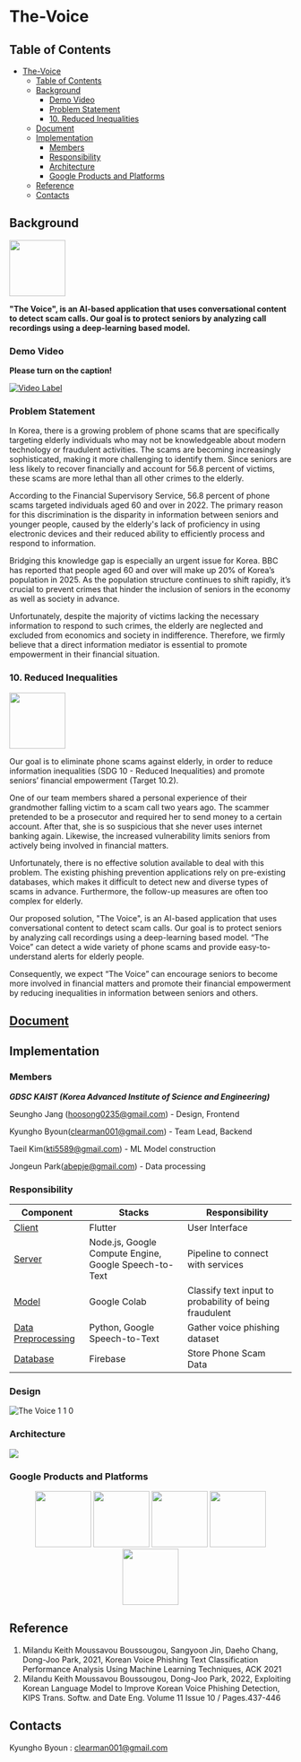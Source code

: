 # The-Voice

## Table of Contents

-   [The-Voice](#the-voice)
    -   [Table of Contents](#table-of-contents)
    -   [Background](#background)
        -   [Demo Video](#demo-video)
        -   [Problem Statement](#problem-statement)
        -   [10. Reduced Inequalities](#10---reduced-inequalities)
    -   [Document](#document)
    -   [Implementation](#implementation)
        -   [Members](#members)
        -   [Responsibility](#responsibility)
        -   [Architecture](#architecture)
        -   [Google Products and Platforms](#google-products-and-platforms)
    -   [Reference](#reference)
    -   [Contacts](#contacts)

## Background

<img src="https://user-images.githubusercontent.com/60650372/230013718-8def5c1c-1ec2-4806-aa74-b2884b9e161b.png" height="100px" width="100px">

**"The Voice", is an AI-based application that uses conversational content to detect scam calls. Our goal is to protect seniors by analyzing call recordings using a deep-learning based model.**

### Demo Video

**Please turn on the caption!**

[![Video Label](https://img.youtube.com/vi/gxOZfgLVO70/0.jpg)](https://youtu.be/gxOZfgLVO70)

### Problem Statement

In Korea, there is a growing problem of phone scams that are specifically targeting elderly individuals who may not be knowledgeable about modern technology or fraudulent activities. The scams are becoming increasingly sophisticated, making it more challenging to identify them. Since seniors are less likely to recover financially and account for 56.8 percent of victims, these scams are more lethal than all other crimes to the elderly.

According to the Financial Supervisory Service, 56.8 percent of phone scams targeted individuals aged 60 and over in 2022. The primary reason for this discrimination is the disparity in information between seniors and younger people, caused by the elderly's lack of proficiency in using electronic devices and their reduced ability to efficiently process and respond to information.

Bridging this knowledge gap is especially an urgent issue for Korea. BBC has reported that people aged 60 and over will make up 20% of Korea’s population in 2025. As the population structure continues to shift rapidly, it’s crucial to prevent crimes that hinder the inclusion of seniors in the economy as well as society in advance.

Unfortunately, despite the majority of victims lacking the necessary information to respond to such crimes, the elderly are neglected and excluded from economics and society in indifference. Therefore, we firmly believe that a direct information mediator is essential to promote empowerment in their financial situation.

### 10. Reduced Inequalities

<img src="https://user-images.githubusercontent.com/60650372/230013727-0c381cb7-9cb0-4e2a-b700-fed6ae809ab1.png" height="100px" width="100px">

Our goal is to eliminate phone scams against elderly, in order to reduce information inequalities (SDG 10 - Reduced Inequalities) and promote seniors’ financial empowerment (Target 10.2).

One of our team members shared a personal experience of their grandmother falling victim to a scam call two years ago. The scammer pretended to be a prosecutor and required her to send money to a certain account. After that, she is so suspicious that she never uses internet banking again. Likewise, the increased vulnerability limits seniors from actively being involved in financial matters.

Unfortunately, there is no effective solution available to deal with this problem. The existing phishing prevention applications rely on pre-existing databases, which makes it difficult to detect new and diverse types of scams in advance. Furthermore, the follow-up measures are often too complex for elderly.

Our proposed solution, "The Voice", is an AI-based application that uses conversational content to detect scam calls. Our goal is to protect seniors by analyzing call recordings using a deep-learning based model. “The Voice” can detect a wide variety of phone scams and provide easy-to-understand alerts for elderly people.

Consequently, we expect “The Voice” can encourage seniors to become more involved in financial matters and promote their financial empowerment by reducing inequalities in information between seniors and others.

## [Document](https://abrasive-shift-c8c.notion.site/The-Voice-2ba7dc9ab10a48dfaa9eed7f4a63228b)

## Implementation

### Members

**_GDSC KAIST (Korea Advanced Institute of Science and Engineering)_**

Seungho Jang (hoosong0235@gmail.com) - Design, Frontend

Kyungho Byoun(clearman001@gmail.com) - Team Lead, Backend

Taeil Kim(kti5589@gmail.com) - ML Model construction

Jongeun Park(abepje@gmail.com) - Data processing

### Responsibility

| Component | Stacks | Responsibility |
| --- | --- | --- |
| [Client](https://github.com/KAIST-Google-Solution-Challenge/frontend) | Flutter | User Interface |
| [Server](https://github.com/KAIST-Google-Solution-Challenge/backend) | Node.js, Google Compute Engine, Google Speech-to-Text | Pipeline to connect with services |
| [Model](https://github.com/KAIST-Google-Solution-Challenge/conversation_model) | Google Colab | Classify text input to probability of being fraudulent |
| [Data Preprocessing](https://github.com/KAIST-Google-Solution-Challenge/data_preprocess) | Python, Google Speech-to-Text | Gather voice phishing dataset |
| [Database]() | Firebase | Store Phone Scam Data |

### Design

![The Voice 1 1 0](https://github.com/KAIST-Google-Solution-Challenge/.github/assets/78964767/8036ac0f-3343-4973-98d8-8b7fb478ed41)

### Architecture

<img src="https://user-images.githubusercontent.com/60650372/230013748-c7162e45-dda5-4b3a-8363-ba072e7c636c.png">

### Google Products and Platforms

<p align="middle">
  <img src="https://user-images.githubusercontent.com/60650372/230013769-e601b476-acb8-47bc-9c4e-4199f72df8f4.png" height="100px" width="100px">
  <img src="https://user-images.githubusercontent.com/60650372/230013809-0b02efe6-60d2-41c2-9c88-032522e7da11.png" height="100px" width="100px"> 
  <img src="https://user-images.githubusercontent.com/60650372/230013785-76542b81-b568-4f1c-82f6-d7e4cf01c221.png" height="100px" width="100px">
  <img src="https://user-images.githubusercontent.com/60650372/230013820-79f27a46-c874-4759-8634-156069be68f2.png" height="100px" width="100px">
  <img src="https://user-images.githubusercontent.com/60650372/230014161-5424f544-6e25-4ad2-8ea9-f2e9203a4782.png" heigµht="100px" width="100px">
</p>

## Reference

1. Milandu Keith Moussavou Boussougou, Sangyoon Jin, Daeho Chang, Dong-Joo Park, 2021, Korean Voice Phishing Text Classification Performance Analysis Using Machine Learning Techniques, ACK 2021
2. Milandu Keith Moussavou Boussougou, Dong-Joo Park, 2022, Exploiting Korean Language Model to Improve Korean Voice Phishing Detection, KIPS Trans. Softw. and Date Eng. Volume 11 Issue 10 / Pages.437-446

## Contacts

Kyungho Byoun : clearman001@gmail.com
